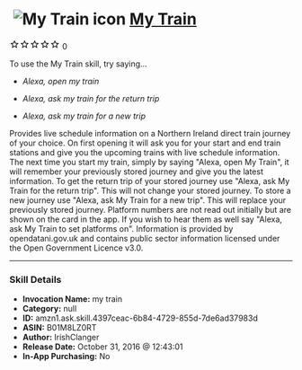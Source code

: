 # &nbsp;<img src="skill_icon" alt="My Train icon" width="36"> [My Train](http://alexa.amazon.com/#skills/amzn1.ask.skill.4397ceac-6b84-4729-855d-7de6ad37983d)
![0 stars](../../images/ic_star_border_black_18dp_1x.png)![0 stars](../../images/ic_star_border_black_18dp_1x.png)![0 stars](../../images/ic_star_border_black_18dp_1x.png)![0 stars](../../images/ic_star_border_black_18dp_1x.png)![0 stars](../../images/ic_star_border_black_18dp_1x.png) 0

To use the My Train skill, try saying...

* *Alexa, open my train*

* *Alexa, ask my train for the return trip*

* *Alexa, ask my train for a new trip*

Provides live schedule information on a Northern Ireland direct train journey of your choice.
On first opening it will ask you for your start and end train stations and give you the upcoming trains with live schedule information.
The next time you start my train, simply by saying "Alexa, open My Train", it will remember your previously stored journey and give you the latest information.
To get the return trip of your stored journey use "Alexa, ask My Train for the return trip". This will not change your stored journey.
To store a new journey use "Alexa, ask My Train for a new trip". This will replace your previously stored journey.
Platform numbers are not read out initially but are shown on the card in the app. If you wish to hear them as well say "Alexa, ask My Train to set platforms on".
Information is provided by opendatani.gov.uk and contains public sector information licensed under the Open Government Licence v3.0.

***

### Skill Details

* **Invocation Name:** my train
* **Category:** null
* **ID:** amzn1.ask.skill.4397ceac-6b84-4729-855d-7de6ad37983d
* **ASIN:** B01M8LZ0RT
* **Author:** IrishClanger
* **Release Date:** October 31, 2016 @ 12:43:01
* **In-App Purchasing:** No
